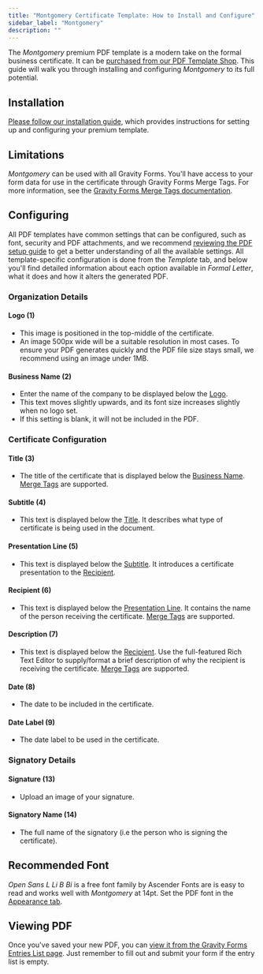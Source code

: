 ```yaml
---
title: "Montgomery Certificate Template: How to Install and Configure"
sidebar_label: "Montgomery"
description: ""
---
```


The *Montgomery* premium PDF template is a modern take on the formal business certificate. It can be [purchased from our PDF Template Shop](https://gravitypdf.com/shop/). This guide will walk you through installing and configuring *Montgomery* to its full potential.

## Installation 

[Please follow our installation guide](shop-installing-upgrading-premium-templates.md), which provides instructions for setting up and configuring your premium template.

## Limitations 

*Montgomery* can be used with all Gravity Forms. You'll have access to your form data for use in the certificate through Gravity Forms Merge Tags. For more information, see the [Gravity Forms Merge Tags documentation](https://docs.gravityforms.com/category/user-guides/merge-tags-getting-started/).

## Configuring 

All PDF templates have common settings that can be configured, such as font, security and PDF attachments, and we recommend [reviewing the PDF setup guide](user-setup-pdf.md) to get a better understanding of all the available settings. All template-specific configuration is done from the *Template* tab, and below you'll find detailed information about each option available in *Formal Letter*, what it does and how it alters the generated PDF.

### Organization Details

#### Logo (1) 
* This image is positioned in the top-middle of the certificate.
* An image 500px wide will be a suitable resolution in most cases. To ensure your PDF generates quickly and the PDF file size stays small, we recommend using an image under 1MB.

#### Business Name (2) 
* Enter the name of the company to be displayed below the [Logo](#logo-1).
* This text moves slightly upwards, and its font size increases slightly when no logo set.
* If this setting is blank, it will not be included in the PDF.

### Certificate Configuration

#### Title (3) 
*  The title of the certificate that is displayed below the [Business Name](#business-name-2). [Merge Tags](https://docs.gravityforms.com/category/user-guides/merge-tags-getting-started/) are supported.

#### Subtitle (4) 
* This text is displayed below the [Title](#title-3). It describes what type of certificate is being used in the document.

#### Presentation Line (5) 
* This text is displayed below the [Subtitle](#subtitle-5). It introduces a certificate presentation to the [Recipient](#recipient-6).

#### Recipient (6) 
* This text is displayed below the [Presentation Line](#presentation-line-5). It contains the name of the person receiving the certificate. [Merge Tags](https://docs.gravityforms.com/category/user-guides/merge-tags-getting-started/) are supported.

#### Description (7) 
* This text is displayed below the [Recipient](#recipient-6). Use the full-featured Rich Text Editor to supply/format a brief description of why the recipient is receiving the certificate. [Merge Tags](https://docs.gravityforms.com/category/user-guides/merge-tags-getting-started/) are supported.

#### Date (8) 
* The date to be included in the certificate.

#### Date Label (9) 
* The date label to be used in the certificate. 

### Signatory Details 

#### Signature (13) 
* Upload an image of your signature.

#### Signatory Name (14) 
* The full name of the signatory (i.e the person who is signing the certificate).

## Recommended Font 

*Open Sans L Li B Bi* is a free font family by Ascender Fonts are is easy to read and works well with *Montgomery* at 14pt. Set the PDF font in the [Appearance tab](user-setup-pdf.md#appearance-tab).

## Viewing PDF 

Once you've saved your new PDF, you can [view it from the Gravity Forms Entries List page](user-viewing-pdfs.md). Just remember to fill out and submit your form if the entry list is empty.